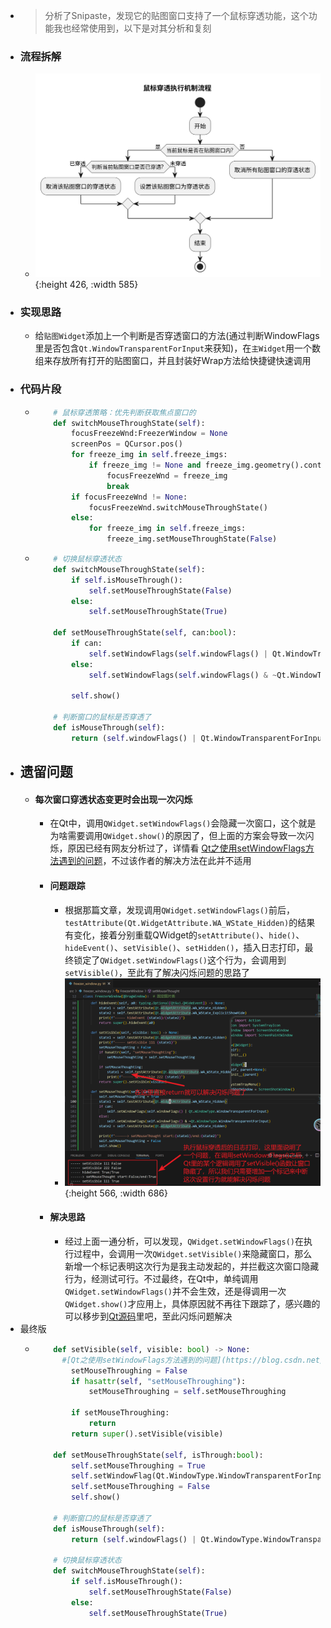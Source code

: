 - >分析了Snipaste，发现它的贴图窗口支持了一个鼠标穿透功能，这个功能我也经常使用到，以下是对其分析和复刻
- ### 流程拆解
	- ![diagram-10406754809406930962.svg](../assets/diagram-10406754809406930962_1708257759658_0.svg){:height 426, :width 585}
- ### 实现思路
	- 给`贴图Widget`添加上一个判断是否穿透窗口的方法(通过判断WindowFlags里是否包含`Qt.WindowTransparentForInput`来获知)，在`主Widget`用一个数组来存放所有打开的贴图窗口，并且封装好Wrap方法给快捷键快速调用
- ### 代码片段
	- ```python
	      # 鼠标穿透策略：优先判断获取焦点窗口的
	      def switchMouseThroughState(self):
	          focusFreezeWnd:FreezerWindow = None
	          screenPos = QCursor.pos()
	          for freeze_img in self.freeze_imgs:
	              if freeze_img != None and freeze_img.geometry().contains(screenPos):
	                  focusFreezeWnd = freeze_img
	                  break
	          if focusFreezeWnd != None:
	              focusFreezeWnd.switchMouseThroughState()
	          else:
	              for freeze_img in self.freeze_imgs:
	                  freeze_img.setMouseThroughState(False)
	  
	  ```
	- ```python
	      # 切换鼠标穿透状态
	      def switchMouseThroughState(self):
	          if self.isMouseThrough():
	              self.setMouseThroughState(False)
	          else:
	              self.setMouseThroughState(True)
	  
	      def setMouseThroughState(self, can:bool):
	          if can:
	              self.setWindowFlags(self.windowFlags() | Qt.WindowTransparentForInput)
	          else:
	              self.setWindowFlags(self.windowFlags() & ~Qt.WindowTransparentForInput)
	  
	          self.show()
	  
	      # 判断窗口的鼠标是否穿透了
	      def isMouseThrough(self):
	          return (self.windowFlags() | Qt.WindowTransparentForInput) == self.windowFlags();
	  
	  ```
- ## 遗留问题
	- #### 每次窗口穿透状态变更时会出现一次闪烁
		- 在Qt中，调用`QWidget.setWindowFlags()`会隐藏一次窗口，这个就是为啥需要调用`QWidget.show()`的原因了，但上面的方案会导致一次闪烁，原因已经有网友分析过了，详情看 [Qt之使用setWindowFlags方法遇到的问题](https://blog.csdn.net/goforwardtostep/article/details/68938965/)，不过该作者的解决方法在此并不适用
		- #### 问题跟踪
			- 根据那篇文章，发现调用`QWidget.setWindowFlags()`前后，`testAttribute(Qt.WidgetAttribute.WA_WState_Hidden)`的结果有变化，接着分别重载QWidget的`setAttribute()`、`hide()`、`hideEvent()`、`setVisible()`、`setHidden()`，插入日志打印，最终锁定了`QWidget.setWindowFlags()`这个行为，会调用到`setVisible()`，至此有了解决闪烁问题的思路了
			- ![image.png](../assets/image_1713765804384_0.png){:height 566, :width 686}
		- #### 解决思路
			- 经过上面一通分析，可以发现，`QWidget.setWindowFlags()`在执行过程中，会调用一次`QWidget.setVisible()`来隐藏窗口，那么新增一个标记表明这次行为是我主动发起的，并拦截这次窗口隐藏行为，经测试可行。不过最终，在Qt中，单纯调用`QWidget.setWindowFlags()`并不会生效，还是得调用一次`QWidget.show()`才应用上，具体原因就不再往下跟踪了，感兴趣的可以移步到[Qt源码](https://codebrowser.dev/qt5/qtbase/src/widgets/widgets/qmdisubwindow.cpp.html)里吧，至此闪烁问题解决
- 最终版
	- ```python
	      def setVisible(self, visible: bool) -> None:
	      	#[Qt之使用setWindowFlags方法遇到的问题](https://blog.csdn.net/goforwardtostep/article/details/68938965/)
	          setMouseThroughing = False
	          if hasattr(self, "setMouseThroughing"):
	              setMouseThroughing = self.setMouseThroughing
	  
	          if setMouseThroughing:
	              return
	          return super().setVisible(visible)
	  
	      def setMouseThroughState(self, isThrough:bool):
	          self.setMouseThroughing = True
	          self.setWindowFlag(Qt.WindowType.WindowTransparentForInput, isThrough)
	          self.setMouseThroughing = False
	          self.show()
	  
	      # 判断窗口的鼠标是否穿透了
	      def isMouseThrough(self):
	          return (self.windowFlags() | Qt.WindowType.WindowTransparentForInput) == self.windowFlags()
	  
	      # 切换鼠标穿透状态
	      def switchMouseThroughState(self):
	          if self.isMouseThrough():
	              self.setMouseThroughState(False)
	          else:
	              self.setMouseThroughState(True)
	  ```